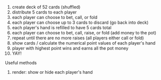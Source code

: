 1. create deck of 52 cards (shuffled)
2. distribute 5 cards to each player 
3. each player can choose to bet, call, or fold
4. each player can choose up to 3 cards to discard (go back into deck)
5. each player's hand is refilled to have 5 cards total
6. each player can choose to bet, call, raise, or fold
   (add money to the pot)
7. repeat until there are no more raises (all players either call or fold)
8. show cards / calculate the numerical point values of each player's hand
9. player with highest point wins and earns all the pot money
10. YAY!

Useful methods
1) render: show or hide each player's hand



